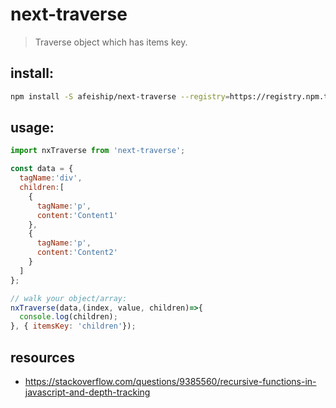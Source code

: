 # next-traverse
> Traverse object which has items key.

## install:
```bash
npm install -S afeiship/next-traverse --registry=https://registry.npm.taobao.org
```

## usage:
```js
import nxTraverse from 'next-traverse';

const data = {
  tagName:'div',
  children:[
    {
      tagName:'p',
      content:'Content1'
    },
    {
      tagName:'p',
      content:'Content2'
    }
  ]
};

// walk your object/array:
nxTraverse(data,(index, value, children)=>{
  console.log(children);
}, { itemsKey: 'children'});
```

## resources
- https://stackoverflow.com/questions/9385560/recursive-functions-in-javascript-and-depth-tracking
